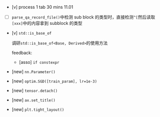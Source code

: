* [v] process 1 tab 30 mins 11.01

* [ ] `parse_qa_record_file()`中检测 sub block 的类型时，直接检测`^[`然后读取`[xxx]`中的内容拿到 subblock 的类型

* [v] `std::is_base_of`

    调研`std::is_base_of<Base, Derived>`的使用方法

    feedback:

    * [asso] `if constexpr`

* [new] `nn.Parameter()`

* [new] `optim.SGD([train_param], lr=1e-3)`

* [new] `tensor.detach()`

* [new] `ax.set_title()`

* [new] `plt.tight_layout()`
